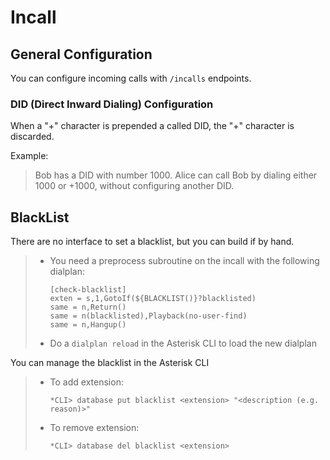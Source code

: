 # Incall

## General Configuration

You can configure incoming calls with `/incalls`
endpoints.

### <span data-role="abbr">DID (Direct Inward Dialing)</span> Configuration

When a "+" character is prepended a called DID, the "+" character is
discarded.

Example:

> Bob has a DID with number 1000. Alice can call Bob by dialing either
> 1000 or +1000, without configuring another DID.

## BlackList

There are no interface to set a blacklist, but you can build if by hand.

>   - You need a preprocess subroutine on the incall with the following
>     dialplan:
>     
>         [check-blacklist]
>         exten = s,1,GotoIf(${BLACKLIST()}?blacklisted)
>         same = n,Return()
>         same = n(blacklisted),Playback(no-user-find)
>         same = n,Hangup()
> 
>   - Do a `dialplan reload` in the Asterisk CLI to load the new
>     dialplan

You can manage the blacklist in the Asterisk CLI

>   - To add
>         extension:
>     
>         *CLI> database put blacklist <extension> "<description (e.g. reason)>"
> 
>   - To remove extension:
>     
>         *CLI> database del blacklist <extension>
